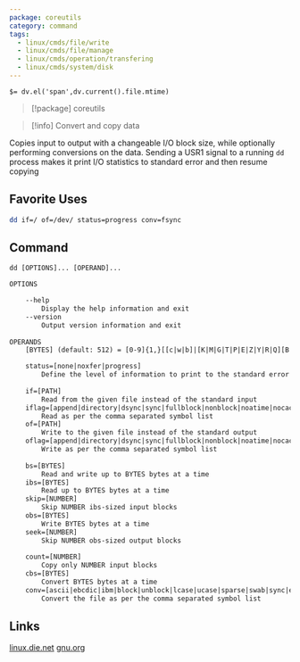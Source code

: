 ```yaml
---
package: coreutils
category: command
tags:
  - linux/cmds/file/write
  - linux/cmds/file/manage
  - linux/cmds/operation/transfering
  - linux/cmds/system/disk
---
```


`$= dv.el('span',dv.current().file.mtime)`
> [!package] coreutils

> [!info] Convert and copy data

Copies input to output with a changeable I/O block size, while optionally performing conversions on the data. Sending a USR1 signal to a running ``dd`` process makes it print I/O statistics to standard error and then resume copying

## Favorite Uses
```sh
dd if=/ of=/dev/ status=progress conv=fsync
```

## Command
```txt
dd [OPTIONS]... [OPERAND]...

OPTIONS

	--help
		Display the help information and exit 
	--version
		Output version information and exit
	
OPERANDS
	[BYTES] (default: 512) = [0-9]{1,}[[c|w|b]|[K|M|G|T|P|E|Z|Y|R|Q][B|iB]]

	status=[none|noxfer|progress]
		Define the level of information to print to the standard error
	
	if=[PATH]
		Read from the given file instead of the standard input
	iflag=[append|directory|dsync|sync|fullblock|nonblock|noatime|nocache|noctty|nofollow]
		Read as per the comma separated symbol list
	of=[PATH]
		Write to the given file instead of the standard output
	oflag=[append|directory|dsync|sync|fullblock|nonblock|noatime|nocache|noctty|nofollow]
		Write as per the comma separated symbol list
	
	bs=[BYTES]
		Read and write up to BYTES bytes at a time
	ibs=[BYTES]
		Read up to BYTES bytes at a time
	skip=[NUMBER]
		Skip NUMBER ibs-sized input blocks
	obs=[BYTES]
		Write BYTES bytes at a time
	seek=[NUMBER]
		Skip NUMBER obs-sized output blocks
	
	count=[NUMBER]
		Copy only NUMBER input blocks
	cbs=[BYTES]
		Convert BYTES bytes at a time
	conv=[ascii|ebcdic|ibm|block|unblock|lcase|ucase|sparse|swab|sync|excl|nocreat|notrunc|noerror|fdatasync|fsync]
		Convert the file as per the comma separated symbol list
```

## Links
[linux.die.net](https://linux.die.net/man/1/dd)
[gnu.org](https://www.gnu.org/software/coreutils/manual/html_node/dd-invocation.html#dd-invocation)
